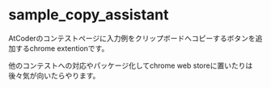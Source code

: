 # sample_copy_assistant

AtCoderのコンテストページに入力例をクリップボードへコピーするボタンを追加するchrome extentionです。

他のコンテストへの対応やパッケージ化してchrome web storeに置いたりは後々気が向いたらやります。
